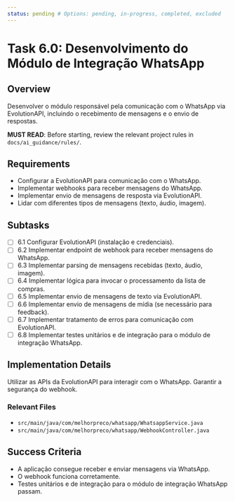 ```yaml
---
status: pending # Options: pending, in-progress, completed, excluded
---
```


# Task 6.0: Desenvolvimento do Módulo de Integração WhatsApp

## Overview

Desenvolver o módulo responsável pela comunicação com o WhatsApp via EvolutionAPI, incluindo o recebimento de mensagens e o envio de respostas.

**MUST READ**: Before starting, review the relevant project rules in `docs/ai_guidance/rules/`.

## Requirements

- Configurar a EvolutionAPI para comunicação com o WhatsApp.
- Implementar webhooks para receber mensagens do WhatsApp.
- Implementar envio de mensagens de resposta via EvolutionAPI.
- Lidar com diferentes tipos de mensagens (texto, áudio, imagem).

## Subtasks

- [ ] 6.1 Configurar EvolutionAPI (instalação e credenciais).
- [ ] 6.2 Implementar endpoint de webhook para receber mensagens do WhatsApp.
- [ ] 6.3 Implementar parsing de mensagens recebidas (texto, áudio, imagem).
- [ ] 6.4 Implementar lógica para invocar o processamento da lista de compras.
- [ ] 6.5 Implementar envio de mensagens de texto via EvolutionAPI.
- [ ] 6.6 Implementar envio de mensagens de mídia (se necessário para feedback).
- [ ] 6.7 Implementar tratamento de erros para comunicação com EvolutionAPI.
- [ ] 6.8 Implementar testes unitários e de integração para o módulo de integração WhatsApp.

## Implementation Details

Utilizar as APIs da EvolutionAPI para interagir com o WhatsApp.
Garantir a segurança do webhook.

### Relevant Files

- `src/main/java/com/melhorpreco/whatsapp/WhatsappService.java`
- `src/main/java/com/melhorpreco/whatsapp/WebhookController.java`

## Success Criteria

- A aplicação consegue receber e enviar mensagens via WhatsApp.
- O webhook funciona corretamente.
- Testes unitários e de integração para o módulo de integração WhatsApp passam.
